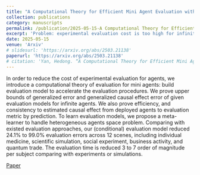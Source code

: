 ```yaml
---
title: "A Computational Theory for Efficient Mini Agent Evaluation with Causal Guarantees"
collection: publications
category: manuscripts
permalink: /publication/2025-05-15-A Computational Theory for Efficient Mini Agent Evaluation with Causal Guarantees
excerpt: 'Problem: experimental evaluation cost is too high for infinite mini angents. Solution: Use computational model to do evaluation.'
date: 2025-05-15
venue: 'Arxiv'
# slidesurl: 'https://arxiv.org/abs/2503.21138'
paperurl: 'https://arxiv.org/abs/2503.21138'
# citation: 'Yan, Hedong. “A Computational Theory for Efficient Mini Agent Evaluation with Causal Guarantees.” (2025).'
---
```


In order to reduce the cost of experimental evaluation for agents, we introduce a computational theory of evaluation for mini agents: build evaluation model to accelerate the evaluation procedures. We prove upper bounds of generalized error and generalized causal effect error of given evaluation models for infinite agents. We also prove efficiency, and consistency to estimated causal effect from deployed agents to evaluation metric by prediction. To learn evaluation models, we propose a meta-learner to handle heterogeneous agents space problem. Comparing with existed evaluation approaches, our (conditional) evaluation model reduced 24.1% to 99.0% evaluation errors across 12 scenes, including individual medicine, scientific simulation, social experiment, business activity, and quantum trade. The evaluation time is reduced 3 to 7 order of magnitude per subject comparing with experiments or simulations.

[Paper](https://arxiv.org/abs/2503.21138)